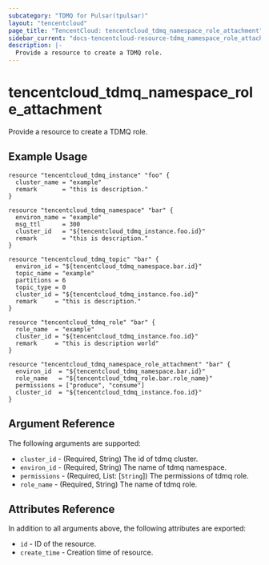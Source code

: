 ```yaml
---
subcategory: "TDMQ for Pulsar(tpulsar)"
layout: "tencentcloud"
page_title: "TencentCloud: tencentcloud_tdmq_namespace_role_attachment"
sidebar_current: "docs-tencentcloud-resource-tdmq_namespace_role_attachment"
description: |-
  Provide a resource to create a TDMQ role.
---
```


# tencentcloud_tdmq_namespace_role_attachment

Provide a resource to create a TDMQ role.

## Example Usage

```hcl
resource "tencentcloud_tdmq_instance" "foo" {
  cluster_name = "example"
  remark       = "this is description."
}

resource "tencentcloud_tdmq_namespace" "bar" {
  environ_name = "example"
  msg_ttl      = 300
  cluster_id   = "${tencentcloud_tdmq_instance.foo.id}"
  remark       = "this is description."
}

resource "tencentcloud_tdmq_topic" "bar" {
  environ_id = "${tencentcloud_tdmq_namespace.bar.id}"
  topic_name = "example"
  partitions = 6
  topic_type = 0
  cluster_id = "${tencentcloud_tdmq_instance.foo.id}"
  remark     = "this is description."
}

resource "tencentcloud_tdmq_role" "bar" {
  role_name  = "example"
  cluster_id = "${tencentcloud_tdmq_instance.foo.id}"
  remark     = "this is description world"
}

resource "tencentcloud_tdmq_namespace_role_attachment" "bar" {
  environ_id  = "${tencentcloud_tdmq_namespace.bar.id}"
  role_name   = "${tencentcloud_tdmq_role.bar.role_name}"
  permissions = ["produce", "consume"]
  cluster_id  = "${tencentcloud_tdmq_instance.foo.id}"
}
```

## Argument Reference

The following arguments are supported:

* `cluster_id` - (Required, String) The id of tdmq cluster.
* `environ_id` - (Required, String) The name of tdmq namespace.
* `permissions` - (Required, List: [`String`]) The permissions of tdmq role.
* `role_name` - (Required, String) The name of tdmq role.

## Attributes Reference

In addition to all arguments above, the following attributes are exported:

* `id` - ID of the resource.
* `create_time` - Creation time of resource.


